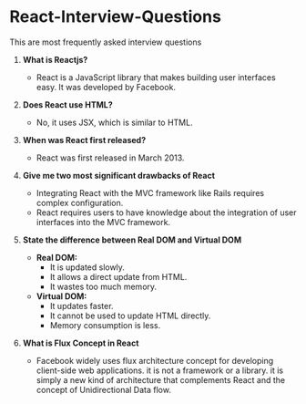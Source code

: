 # React-Interview-Questions
This are most frequently asked interview questions

1. **What is Reactjs?**
   - React is a JavaScript library that makes building user interfaces easy. It was developed by Facebook.

2. **Does React use HTML?**
   - No, it uses JSX, which is similar to HTML.

3. **When was React first released?**
   - React was first released in March 2013.

4. **Give me two most significant drawbacks of React**
   - Integrating React with the MVC framework like Rails requires complex configuration.
   - React requires users to have knowledge about the integration of user interfaces into the MVC framework.

5. **State the difference between Real DOM and Virtual DOM**
   - **Real DOM:**
     - It is updated slowly.
     - It allows a direct update from HTML.
     - It wastes too much memory.
   - **Virtual DOM:**
     - It updates faster.
     - It cannot be used to update HTML directly.
     - Memory consumption is less.

6. **What is Flux Concept in React**
   - Facebook widely uses flux architecture concept for developing client-side web applications. it is not a framework or a library. it is simply a new kind of architecture that complements React and the concept of Unidirectional Data flow.
  















